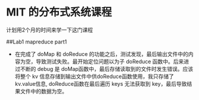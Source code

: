 # MIT 的分布式系统课程
计划用2个月的时间来学一下这门课程

##Lab1 mapreduce part1


- 在完成了 doMap 和 doReduce 的功能之后，测试发现，最后输出文件中的内容为空，导致测试失败。最开始定位问题以为子 doReduce 函数中。后来进过不断的 debug 是 doMap函数中，最后存储读取到的文件时发生错误。应该将整个 kv 信息存储到输出文件中供doReduce函数使用，我只存储了 kv.value信息, doReduce函数在最后遍历 keys 无法获取到 key，最后导致结果文件中的数据为空。